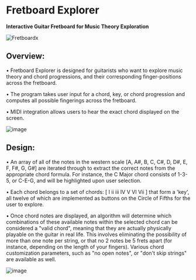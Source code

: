 # Fretboard Explorer
**Interactive Guitar Fretboard for Music Theory Exploration**

![Fretboardx](https://github.com/user-attachments/assets/c3515850-8987-48e9-89f7-4e2d84e0c55b)


## Overview:

• Fretboard Explorer is designed for guitarists who want to explore music theory and chord progressions, and their corresponding finger-positions across the fretboard.

• The program takes user input for a chord, key, or chord progression and computes all possible fingerings across the fretboard.

• MIDI integration allows users to hear the exact chord displayed on the screen.


![image](https://github.com/user-attachments/assets/44774bcd-434e-4faf-bea0-37ddf467547b)


## Design:

• An array of all of the notes in the western scale [A, A#, B, C, C#, D, D#, E, F, F#, G, G#] are iterated through to extract the correct notes from the appropriate chord formula. For instance, the C Major chord consists of 1-3-5, or C-E-G, and will be highlighted upon user selection.

• Each chord belongs to a set of chords: [ I ii iii IV V VI Vii ] that form a 'key', all twelve of which are implemented as buttons on the Circle of Fifths for the user to explore.

• Once chord notes are displayed, an algorithm will determine which combinations of these available notes within the selected chord can be considered a "valid chord", meaning that they are actually physically playable on the guitar in real life. This involves eliminating the possibility of more than one note per string, or that no 2 notes be 5 frets apart (for instance, depending on the length of your fingers). Various chord customization parameters, such as "no open notes", or "don't skip strings" are available as well.

![image](https://github.com/user-attachments/assets/ae259107-9a44-4978-a5e8-812b6b81cd02)

